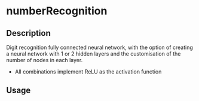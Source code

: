 # numberRecognition
## Description
Digit recognition fully connected neural network, with the option of creating a neural network with 1 or 2 hidden layers and the customisation of the number of nodes in each layer.
- All combinations implement ReLU as the activation function

## Usage
